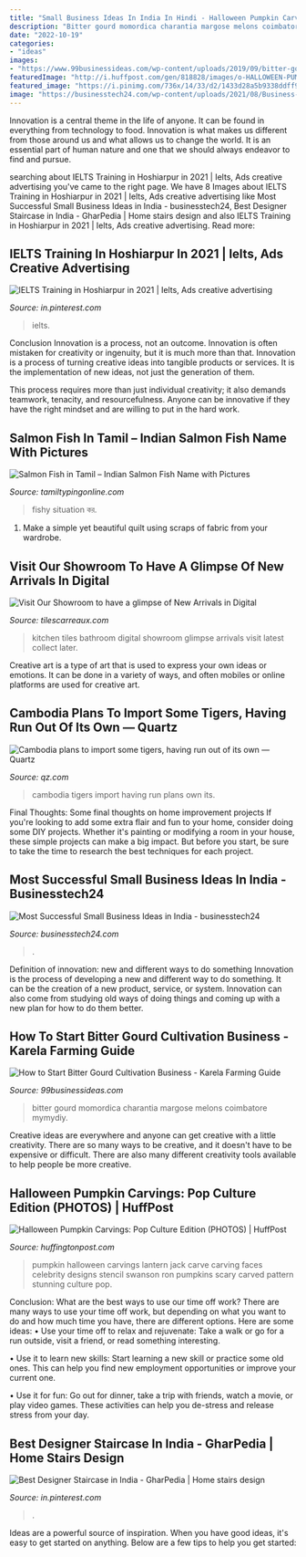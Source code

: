 ```yaml
---
title: "Small Business Ideas In India In Hindi - Halloween Pumpkin Carvings: Pop Culture Edition (photos)"
description: "Bitter gourd momordica charantia margose melons coimbatore mymydiy"
date: "2022-10-19"
categories:
- "ideas"
images:
- "https://www.99businessideas.com/wp-content/uploads/2019/09/bitter-gourd.jpg"
featuredImage: "http://i.huffpost.com/gen/818828/images/o-HALLOWEEN-PUMPKIN-CARVINGS-facebook.jpg"
featured_image: "https://i.pinimg.com/736x/14/33/d2/1433d28a5b9338ddff9221be707cf7d0.jpg"
image: "https://businesstech24.com/wp-content/uploads/2021/08/Business-scaled.jpg"
---
```



Innovation is a central theme in the life of anyone. It can be found in everything from technology to food. Innovation is what makes us different from those around us and what allows us to change the world. It is an essential part of human nature and one that we should always endeavor to find and pursue.

	

		
searching about IELTS Training in Hoshiarpur in 2021 | Ielts, Ads creative advertising you've came to the right page. We have 8 Images about IELTS Training in Hoshiarpur in 2021 | Ielts, Ads creative advertising like Most Successful Small Business Ideas in India - businesstech24, Best Designer Staircase in India - GharPedia | Home stairs design and also IELTS Training in Hoshiarpur in 2021 | Ielts, Ads creative advertising. Read more:
		
    
## IELTS Training In Hoshiarpur In 2021 | Ielts, Ads Creative Advertising

<img loading=lazy src="https://i.pinimg.com/736x/14/33/d2/1433d28a5b9338ddff9221be707cf7d0.jpg" onerror="this.onerror=null;this.src='https://tse4.mm.bing.net/th?id=OIP.6CJTiyPwlhRJC9lwnO5-NAHaHa&amp;pid=15.1';" alt="IELTS Training in Hoshiarpur in 2021 | Ielts, Ads creative advertising">

_Source: in.pinterest.com_

>ielts. 

	

Conclusion
Innovation is a process, not an outcome.
Innovation is often mistaken for creativity or ingenuity, but it is much more than that. Innovation is a process of turning creative ideas into tangible products or services. It is the implementation of new ideas, not just the generation of them.

This process requires more than just individual creativity; it also demands teamwork, tenacity, and resourcefulness. Anyone can be innovative if they have the right mindset and are willing to put in the hard work.

    
## Salmon Fish In Tamil – Indian Salmon Fish Name With Pictures

<img loading=lazy src="https://www.tamiltypingonline.com/wp-content/uploads/2019/08/gettyimages-2865716-2400-768x498.jpg" onerror="this.onerror=null;this.src='https://tse2.mm.bing.net/th?id=OIP.Jf79I_RkZF3tVWrc56hu_QHaEz&amp;pid=15.1';" alt="Salmon Fish in Tamil – Indian Salmon Fish Name with Pictures">

_Source: tamiltypingonline.com_

>fishy situation কর. 

	

1. Make a simple yet beautiful quilt using scraps of fabric from your wardrobe.

    
## Visit Our Showroom To Have A Glimpse Of New Arrivals In Digital

<img loading=lazy src="http://www.tilescarreaux.com/blog/wp-content/uploads/2014/08/ceramic-digital-kitchen-tiles4-1024x576.jpg" onerror="this.onerror=null;this.src='https://tse3.mm.bing.net/th?id=OIP.vSqFQ6dkVw7lZABQPdc7xwHaEK&amp;pid=15.1';" alt="Visit Our Showroom to have a glimpse of New Arrivals in Digital">

_Source: tilescarreaux.com_

>kitchen tiles bathroom digital showroom glimpse arrivals visit latest collect later. 

	

Creative art is a type of art that is used to express your own ideas or emotions. It can be done in a variety of ways, and often mobiles or online platforms are used for creative art.

    
## Cambodia Plans To Import Some Tigers, Having Run Out Of Its Own — Quartz

<img loading=lazy src="https://cms.qz.com/wp-content/uploads/2016/04/indochine-tiger-cambodia.jpg?quality=75&amp;strip=all&amp;w=1400" onerror="this.onerror=null;this.src='https://tse1.mm.bing.net/th?id=OIP.KE3HoDwMGirFOALVmS7EngHaE-&amp;pid=15.1';" alt="Cambodia plans to import some tigers, having run out of its own — Quartz">

_Source: qz.com_

>cambodia tigers import having run plans own its. 

	

Final Thoughts: Some final thoughts on home improvement projects
If you're looking to add some extra flair and fun to your home, consider doing some DIY projects. Whether it's painting or modifying a room in your house, these simple projects can make a big impact. But before you start, be sure to take the time to research the best techniques for each project.

    
## Most Successful Small Business Ideas In India - Businesstech24

<img loading=lazy src="https://businesstech24.com/wp-content/uploads/2021/08/Business-scaled.jpg" onerror="this.onerror=null;this.src='https://tse4.mm.bing.net/th?id=OIP.PfOEzhaitW008i4hCWoWegHaDe&amp;pid=15.1';" alt="Most Successful Small Business Ideas in India - businesstech24">

_Source: businesstech24.com_

>. 

	

Definition of innovation: new and different ways to do something
Innovation is the process of developing a new and different way to do something. It can be the creation of a new product, service, or system. Innovation can also come from studying old ways of doing things and coming up with a new plan for how to do them better.

    
## How To Start Bitter Gourd Cultivation Business - Karela Farming Guide

<img loading=lazy src="https://www.99businessideas.com/wp-content/uploads/2019/09/bitter-gourd.jpg" onerror="this.onerror=null;this.src='https://tse1.mm.bing.net/th?id=OIP.BeJuvlpfZO7QgKqinPedKwHaEK&amp;pid=15.1';" alt="How to Start Bitter Gourd Cultivation Business - Karela Farming Guide">

_Source: 99businessideas.com_

>bitter gourd momordica charantia margose melons coimbatore mymydiy. 

	

Creative ideas are everywhere and anyone can get creative with a little creativity. There are so many ways to be creative, and it doesn't have to be expensive or difficult. There are also many different creativity tools available to help people be more creative.

    
## Halloween Pumpkin Carvings: Pop Culture Edition (PHOTOS) | HuffPost

<img loading=lazy src="http://i.huffpost.com/gen/818828/images/o-HALLOWEEN-PUMPKIN-CARVINGS-facebook.jpg" onerror="this.onerror=null;this.src='https://tse2.mm.bing.net/th?id=OIP.RM931nGT9JekhGavyj45kwHaIJ&amp;pid=15.1';" alt="Halloween Pumpkin Carvings: Pop Culture Edition (PHOTOS) | HuffPost">

_Source: huffingtonpost.com_

>pumpkin halloween carvings lantern jack carve carving faces celebrity designs stencil swanson ron pumpkins scary carved pattern stunning culture pop. 

	

Conclusion: What are the best ways to use our time off work?
There are many ways to use your time off work, but depending on what you want to do and how much time you have, there are different options. Here are some ideas: 
• Use your time off to relax and rejuvenate: Take a walk or go for a run outside, visit a friend, or read something interesting. 

• Use it to learn new skills: Start learning a new skill or practice some old ones. This can help you find new employment opportunities or improve your current one. 

• Use it for fun: Go out for dinner, take a trip with friends, watch a movie, or play video games. These activities can help you de-stress and release stress from your day.

    
## Best Designer Staircase In India - GharPedia | Home Stairs Design

<img loading=lazy src="https://i.pinimg.com/736x/5e/4d/7a/5e4d7ad50354e2bf53c9d724245eeb01.jpg" onerror="this.onerror=null;this.src='https://tse1.mm.bing.net/th?id=OIP.L8e2CahzgY2u1NHz_SSqpQHaLH&amp;pid=15.1';" alt="Best Designer Staircase in India - GharPedia | Home stairs design">

_Source: in.pinterest.com_

>. 

	

Ideas are a powerful source of inspiration. When you have good ideas, it's easy to get started on anything. Below are a few tips to help you get started: 

